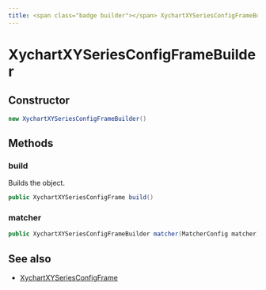 ```yaml
---
title: <span class="badge builder"></span> XychartXYSeriesConfigFrameBuilder
---
```

# <span class="badge builder"></span> XychartXYSeriesConfigFrameBuilder

## Constructor

```java
new XychartXYSeriesConfigFrameBuilder()
```
## Methods

### <span class="badge object-method"></span> build

Builds the object.

```java
public XychartXYSeriesConfigFrame build()
```

### <span class="badge object-method"></span> matcher

```java
public XychartXYSeriesConfigFrameBuilder matcher(MatcherConfig matcher)
```

## See also

 * <span class="badge object-type-class"></span> [XychartXYSeriesConfigFrame](./object-XychartXYSeriesConfigFrame.md)
